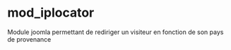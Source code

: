 mod_iplocator
=============

Module joomla permettant de rediriger un visiteur en fonction de son pays de provenance
